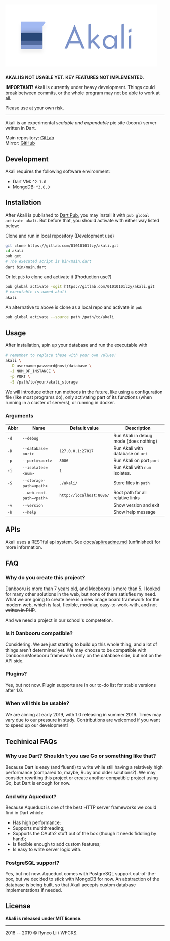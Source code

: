 # ![Akali](res/akali_logo_long.png)

**AKALI IS NOT USABLE YET. KEY FEATURES NOT IMPLEMENTED.**

**IMPORTANT!** 
Akali is currently under heavy development. Things could break between commits, or the whole program may not be able to work at all. 

Please use at your own risk.

---

Akali is an experimental _scalable and expandable_ pic site (booru) server written in Dart.

Main repository: [GitLab](https://gitlab.com/01010101lzy/akali)  
Mirror: [GitHub](https://github.com/01010101lzy/akali)

## Development

Akali requires the following software environment:

- Dart VM: `^2.1.0`
- MongoDB: `^3.6.0`

## Installation

After Akali is published to [Dart Pub](https://pub.dartlang.com/), you may install it with `pub global activate akali`. But before that, you should activate with either way listed below:


Clone and run in local repository (Development use)
```sh
git clone https://gitlab.com/01010101lzy/akali.git
cd akali
pub get
# The executed script is bin/main.dart
dart bin/main.dart
```

Or let `pub` to clone and activate it (Production use?)

```sh
pub global activate -sgit https://gitlab.com/01010101lzy/akali.git
# executable is named akali
akali
```

An alternative to above is clone as a local repo and activate in `pub`

```sh
pub global activate --source path /path/to/akali
```


## Usage

After installation, spin up your database and run the executable with

```sh
# remember to replace these with your own values!
akali \
  -D username:password@host/database \
  -i NUM_OF_INSTANCE \
  -p PORT \
  -S /path/to/your/akali_storage
```

We will introduce other run methods in the future, like using a configuration file (like most programs do), only activating part of its functions (when running in a cluster of servers), or running in docker.

### Arguments

| Abbr | Name                     | Default value            | Description                            |
|------|--------------------------|--------------------------|----------------------------------------|
| `-d` | `--debug`                |                          | Run Akali in debug mode (does nothing) |
| `-D` | `--database=<uri>`       | `127.0.0.1:27017`        | Run Akali with database on `uri`       |
| `-p` | `--port=<port>`          | `8086`                   | Run Akali on port `port`               |
| `-i` | `--isolates=<num>`       | `1`                      | Run Akali with `num` isolates.         |
| `-S` | `--storage-path=<path>`  | `./akali/`               | Store files in `path`                  |
|      | `--web-root-path=<path>` | `http://localhost:8086/` | Root path for all relative links       |
| `-v` | `--version`              |                          | Show version and exit                  |
| `-h` | `--help`                 |                          | Show help message                      |

## APIs

Akali uses a RESTful api system. See [docs/api/readme.md]() (unfinished) for more information.

## FAQ

### Why do you create this project?

Danbooru is more than 7 years old, and Moebooru is more than 5. I looked for many other solutions in the web, but none of them satisfies my need. What we are going to create here is a new image board framework for the modern web, which is fast, flexible, modular, easy-to-work-with, ~~and not written in PHP~~.

And we need a project in our school's competetion.

### Is it Danbooru compatible?

Considering. We are just starting to build up this whole thing, and a lot of things aren't determined yet. We may choose to be compatible with Danbooru/Moebooru frameworks only on the database side, but not on the API side.

### Plugins?

Yes, but not now. Plugin supports are in our to-do list for stable versions after 1.0.

### When will this be usable?

We are aiming at early 2019, with 1.0 releasing in summer 2019. Times may vary due to our pressure in study. Contributions are welcomed if you want to speed up our development!

## Techinical FAQs

### Why use Dart? Shouldn't you use Go or something like that?

Because Dart is easy (and fluent!) to write while still having a relatively high performance (compared to, maybe, Ruby and older solutions?). We may consider rewriting this project or create another compatible project using Go, but Dart is enough for now.

### And why Aqueduct?

Because Aqueduct is one of the best HTTP server frameworks we could find in Dart which:

- Has high performance;
- Supports multithreading;
- Supports the OAuth2 stuff out of the box (though it needs fiddling by hand);
- Is flexible enough to add custom features;
- Is easy to write server logic with.

### PostgreSQL support?

Yes, but not now. Aqueduct comes with PostgreSQL support out-of-the-box, but we decided to stick with MongoDB for now. An abstraction of the database is being built, so that Akali accepts custom database implementations if needed.

## License

**Akali is released under MIT license**.

---

2018 -- 2019 © Rynco Li / WFCRS.
